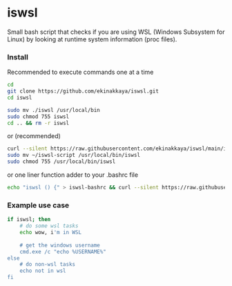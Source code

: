 # iswsl

Small bash script that checks if you are using WSL (Windows Subsystem for Linux) by looking at runtime system information (proc files).



### Install
Recommended to execute commands one at a time
```sh
cd
git clone https://github.com/ekinakkaya/iswsl.git
cd iswsl

sudo mv ./iswsl /usr/local/bin
sudo chmod 755 iswsl
cd .. && rm -r iswsl
```


or (recommended)

```sh
curl --silent https://raw.githubusercontent.com/ekinakkaya/iswsl/main/iswsl > ~/iswsl-script
sudo mv ~/iswsl-script /usr/local/bin/iswsl
sudo chmod 755 /usr/local/bin/iswsl
```


or one liner function adder to your .bashrc file

```sh
echo "iswsl () {" > iswsl-bashrc && curl --silent https://raw.githubusercontent.com/ekinakkaya/iswsl/main/iswsl-bashrc | tail -n +3 >> iswsl-bashrc && echo "}" >> iswsl-bashrc && cat iswsl-bashrc >> ~/.bashrc
```



### Example use case

```sh
if iswsl; then
    # do some wsl tasks
    echo wow, i'm in WSL
    
    # get the windows username
    cmd.exe /c "echo %USERNAME%"
else
    # do non-wsl tasks
    echo not in wsl
fi
```

